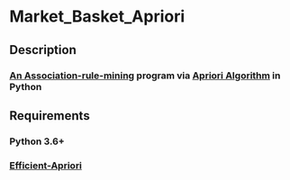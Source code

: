 # Market_Basket_Apriori

## Description
### [An Association-rule-mining](https://en.wikipedia.org/wiki/Association_rule_learning) program via [Apriori Algorithm](https://en.wikipedia.org/wiki/Apriori_algorithm) in Python

## Requirements
### Python 3.6+
### [Efficient-Apriori](https://github.com/tommyod/Efficient-Apriori)


